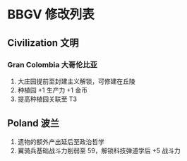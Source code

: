 # BBGV 修改列表

## Civilization 文明

### Gran Colombia 大哥伦比亚

1. 大庄园提前至封建主义解锁，可修建在丘陵
2. 种植园 +1 生产力 +1 金币
3. 提高种植园关联至 T3

## Poland 波兰

1. 遗物的额外产出延后至政治哲学
2. 翼骑兵基础战斗力削弱至 59，解锁科技弹道学后 +5 战斗力

